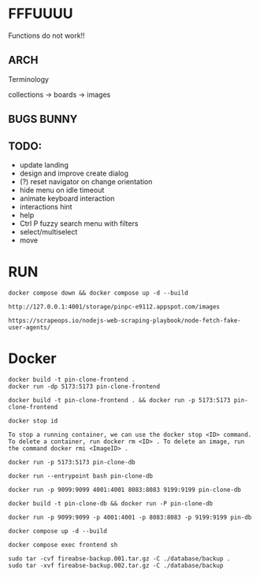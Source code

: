 # FFFUUUU

Functions do not work!!

## ARCH

Terminology

collections -> boards -> images

## BUGS BUNNY

## TODO:

- update landing
- design and improve create dialog
- (?) reset navigator on change orientation
- hide menu on idle timeout
- animate keyboard interaction
- interactions hint
- help
- Ctrl P fuzzy search menu with filters
- select/multiselect
- move

# RUN

    docker compose down && docker compose up -d --build

    http://127.0.0.1:4001/storage/pinpc-e9112.appspot.com/images

    https://scrapeops.io/nodejs-web-scraping-playbook/node-fetch-fake-user-agents/

# Docker

    docker build -t pin-clone-frontend .
    docker run -dp 5173:5173 pin-clone-frontend

    docker build -t pin-clone-frontend . && docker run -p 5173:5173 pin-clone-frontend

    docker stop id

    To stop a running container, we can use the docker stop <ID> command. To delete a container, run docker rm <ID> . To delete an image, run the command docker rmi <ImageID> .

    docker run -p 5173:5173 pin-clone-db

    docker run --entrypoint bash pin-clone-db

    docker run -p 9099:9099 4001:4001 8083:8083 9199:9199 pin-clone-db

    docker build -t pin-clone-db && docker run -P pin-clone-db

    docker run -p 9099:9099 -p 4001:4001 -p 8083:8083 -p 9199:9199 pin-db

    docker compose up -d --build

    docker compose exec frontend sh

    sudo tar -cvf fireabse-backup.001.tar.gz -C ./database/backup .
    sudo tar -xvf fireabse-backup.002.tar.gz -C ./database/backup
